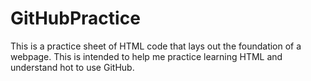 # GitHubPractice
This is a practice sheet of HTML code that lays out the foundation of a webpage. This is intended to help me practice learning HTML and understand hot to use GitHub.
